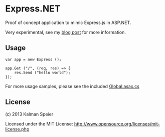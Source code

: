 # Express.NET

Proof of concept application to mimic Express.js in ASP.NET.

Very experimental, see my [blog post](http://kalmanspeier.com/2013/03/18/express-dot-net-proof-of-concept/) for more information.

## Usage

```
var app = new Express ();

app.Get ("/", (req, res) => {
    res.Send ("hello world");
});

```

For more usage samples, please see the included [Global.asax.cs](Global.asax.cs)

## License

(c) 2013 Kalman Speier

Licensed under the MIT License: http://www.opensource.org/licenses/mit-license.php
